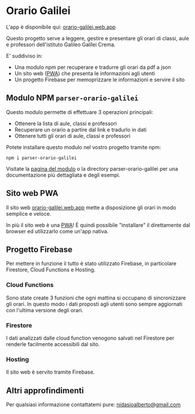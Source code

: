 # Orario Galilei

L'app è disponibile qui: [orario-galilei.web.app](https://orario-galilei.web.app/)

Questo progetto serve a leggere, gestire e presentare gli orari di classi, aule e professori dell'istituto Galileo Galilei Crema.

E' suddiviso in:

- Una modulo npm per recuperare e tradurre gli orari da pdf a json
- Un sito web ([PWA](https://developers.google.com/web/progressive-web-apps/)) che presenta le informazioni agli utenti
- Un progetto Firebase per memoprizzare le informazioni e servire il sito

## Modulo NPM ```parser-orario-galilei```

Questo modulo permette di effettuare 3 operazioni principali:

- Ottenere la lista di aule, classi e professori
- Recuperare un orario a partire dal link e tradurlo in dati
- Ottenere tutti gli orari di aule, classi e professori

Potete installare questo modulo nel vostro progetto tramite npm:

```npm i parser-orario-galilei```

Visitate la [pagina del modulo](https://www.npmjs.com/package/parser-orario-galilei) o la directory parser-orario-galilei per una documentazione più dettagliata e degli esempi.

## Sito web PWA

Il sito web [orario-galilei.web.app](https://orario-galilei.web.app/) mette a disposizione gli orari in modo semplice e veloce.

In più il sito web è una [PWA](https://developers.google.com/web/progressive-web-apps/)! È quindi possibile "installare" il direttamente dal browser ed utilizzarlo come un'app nativa.

## Progetto Firebase

Per mettere in funzione il tutto è stato utilizzato Firebase, in particolare Firestore, Cloud Functions e Hosting.

### Cloud Functions

Sono state create 3 funzioni che ogni mattina si occupano di sincronizzare gli orari. In questo modo i dati proposti agli utenti sono sempre aggiornati con l'ultima versione degli orari.

### Firestore

I dati analizzati dalle cloud function venogono salvati nel Firestore per renderle facilmente accessibili dal sito.

### Hosting

Il sito web è servito tramite Firebase.

## Altri approfindimenti

Per qualsiasi informazione contattatemi pure: nidasioalberto@gmail.com
